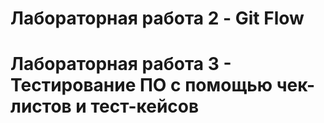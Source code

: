 # Лабораторная работа 2 - Git Flow

# Лабораторная работа 3 - Тестирование ПО с помощью чек-листов и тест-кейсов
